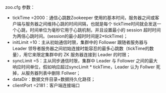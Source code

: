 





 zoo.cfg 参数：

- tickTime =2000：通信心跳数Zookeeper 使用的基本时间，服务器之间或客户端与服务器之间维持心跳的时间间隔，也就是每个 tickTime时间就会发送一个心跳，时间单位为毫秒它用于心跳机制，并且设置最小的 session 超时时间为两倍心跳时间。(session的最小超时时间是2*tickTime)；
- initLimit =10：主从初始通信时限，集群中的 Follower 跟随者服务器与 Leader 领导者服务器之间初始连接时能容忍的最多心跳数（tickTime的数量），用它来限定集群中的 ZK 服务器连接到 Leader 的时限；
- syncLimit =5：主从同步通信时限，集群中 Leader 与 Follower 之间的最大响应时间单位，假如响应超过syncLimit * tickTime，Leader 认为 Follwer 死掉，从服务器列表中删除 Follwer；
- dataDir：数据文件目录+数据持久化路径；
- clientPort =2181：客户端连接端口



